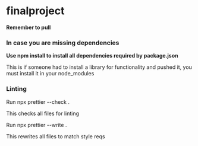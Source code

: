 # finalproject

**Remember to pull**

### In case you are missing dependencies

**Use npm install to install all dependencies required by package.json**

This is if someone had to install a library for functionality and pushed it, you must install it in your node_modules

### Linting

Run npx prettier --check .

This checks all files for linting

Run npx prettier --write .

This rewrites all files to match style reqs
